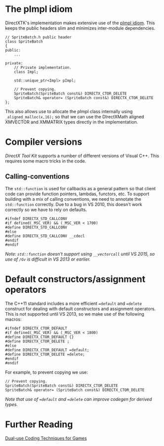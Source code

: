 # The pImpl idiom
DirectXTK's implementation makes extensive use of the [pImpl idiom](http://en.wikipedia.org/wiki/Opaque_pointer). This keeps the public headers slim and minimizes inter-module dependencies.

    // SpriteBatch.h public header
    class SpriteBatch
    {
    public:
        ...
    
    private:
        // Private implementation.
        class Impl;
    
        std::unique_ptr<Impl> pImpl;
    
        // Prevent copying.
        SpriteBatch(SpriteBatch const&) DIRECTX_CTOR_DELETE
        SpriteBatch& operator= (SpriteBatch const&) DIRECTX_CTOR_DELETE
    };

This also allows use to allocate the pImpl class internally using ``_aligned_malloc(x,16);`` so that we can use the DIrectXMath aligned XMVECTOR and XMMATRIX types directly in the implementation.

# Compiler versions
_DirectX Tool Kit_ supports a number of different versions of Visual C++. This requires some  macro tricks in the code.

## Calling-conventions
The ``std::function`` is used for callbacks as a general pattern so that client code can provide function pointers, lambdas, functors, etc. To support building with a mix of calling conventions, we need to annotate the ``std::function`` correctly. Due to a bug in VS 2010, this doesn't work correctly so we have to rely on defaults.

    #ifndef DIRECTX_STD_CALLCONV
    #if defined(_MSC_VER) && (_MSC_VER < 1700)
    #define DIRECTX_STD_CALLCONV
    #else
    #define DIRECTX_STD_CALLCONV __cdecl
    #endif
    #endif

_Note: ``std::function`` doesn't support using ``__vectorcall`` until VS 2015, so use of ``/Gv`` is difficult in VS 2013 or earlier._

# Default constructors/assignment operators
The C++11 standard includes a more efficient ``=default`` and ``=delete`` construct for dealing with default constructors and assignment operators. This is not supported until VS 2013, so we make use of the following macros:

    #ifndef DIRECTX_CTOR_DEFAULT
    #if defined(_MSC_VER) && (_MSC_VER < 1800)
    #define DIRECTX_CTOR_DEFAULT {}
    #define DIRECTX_CTOR_DELETE ;
    #else
    #define DIRECTX_CTOR_DEFAULT =default;
    #define DIRECTX_CTOR_DELETE =delete;
    #endif
    #endif

For example, to prevent copying we use:

    // Prevent copying.
    SpriteBatch(SpriteBatch const&) DIRECTX_CTOR_DELETE
    SpriteBatch& operator= (SpriteBatch const&) DIRECTX_CTOR_DELETE

_Note that use of ``=default`` and ``=delete`` can improve codegen for derived types._

# Further Reading
[Dual-use Coding Techniques for Games](http://blogs.msdn.com/b/chuckw/archive/2012/09/17/dual-use-coding-techniques-for-games.aspx)

